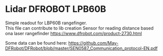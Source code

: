 # Lidar DFROBOT LPB60B
Simple readout for LBP60B rangefinger.  
This file can contribute to lib creation
Sensor for reading distance based ona  laser rangefinder
https://www.dfrobot.com/product-2730.html

Some data can be found here: https://github.com/May-DFRobot/DFRobot/blob/master/SEN0587_Communication_protocol-EN.pdf
